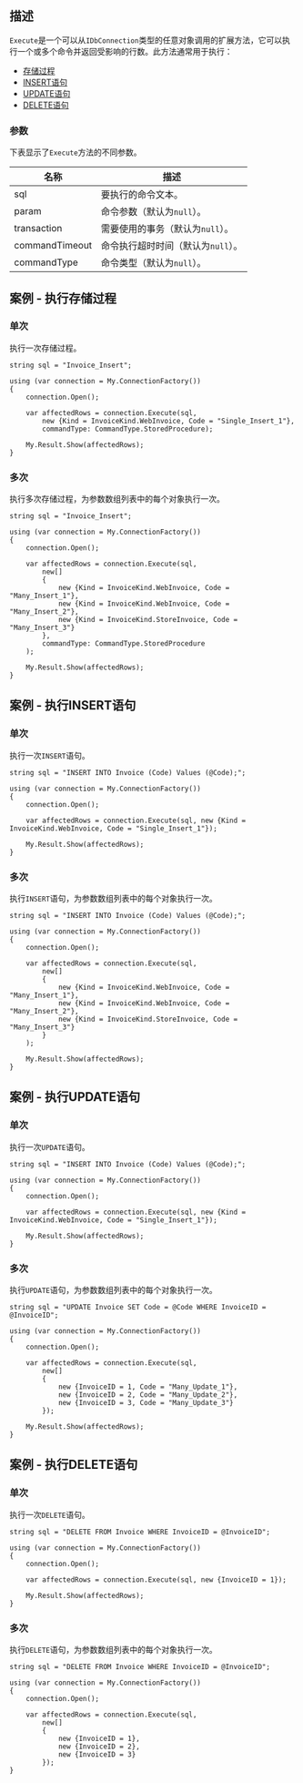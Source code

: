 ## 描述
`Execute`是一个可以从`IDbConnection`类型的任意对象调用的扩展方法，它可以执行一个或多个命令并返回受影响的行数。此方法通常用于执行：

* [存储过程](#sp)
* [INSERT语句](#insert)
* [UPDATE语句](#update)
* [DELETE语句](#delete)

### 参数
下表显示了`Execute`方法的不同参数。

名称 | 描述
---|---
sql | 要执行的命令文本。
param | 命令参数（默认为`null`）。
transaction | 需要使用的事务（默认为`null`）。
commandTimeout | 命令执行超时时间（默认为`null`）。
commandType | 命令类型（默认为`null`）。

<h2 id="sp">案例 - 执行存储过程</h2>

### 单次
执行一次存储过程。
```
string sql = "Invoice_Insert";

using (var connection = My.ConnectionFactory())
{
    connection.Open();

    var affectedRows = connection.Execute(sql,
        new {Kind = InvoiceKind.WebInvoice, Code = "Single_Insert_1"},
        commandType: CommandType.StoredProcedure);

    My.Result.Show(affectedRows);
}
```

### 多次
执行多次存储过程，为参数数组列表中的每个对象执行一次。
```
string sql = "Invoice_Insert";

using (var connection = My.ConnectionFactory())
{
    connection.Open();

    var affectedRows = connection.Execute(sql,
        new[]
        {
            new {Kind = InvoiceKind.WebInvoice, Code = "Many_Insert_1"},
            new {Kind = InvoiceKind.WebInvoice, Code = "Many_Insert_2"},
            new {Kind = InvoiceKind.StoreInvoice, Code = "Many_Insert_3"}
        },
        commandType: CommandType.StoredProcedure
    );

    My.Result.Show(affectedRows);
}
```

<h2 id="insert">案例 - 执行INSERT语句</h2>

### 单次
执行一次`INSERT`语句。
```
string sql = "INSERT INTO Invoice (Code) Values (@Code);";

using (var connection = My.ConnectionFactory())
{
    connection.Open();

    var affectedRows = connection.Execute(sql, new {Kind = InvoiceKind.WebInvoice, Code = "Single_Insert_1"});

    My.Result.Show(affectedRows);
}
```

### 多次
执行`INSERT`语句，为参数数组列表中的每个对象执行一次。
```
string sql = "INSERT INTO Invoice (Code) Values (@Code);";

using (var connection = My.ConnectionFactory())
{
    connection.Open();

    var affectedRows = connection.Execute(sql,
        new[]
        {
            new {Kind = InvoiceKind.WebInvoice, Code = "Many_Insert_1"},
            new {Kind = InvoiceKind.WebInvoice, Code = "Many_Insert_2"},
            new {Kind = InvoiceKind.StoreInvoice, Code = "Many_Insert_3"}
        }
    );

    My.Result.Show(affectedRows);
}
```
<h2 id="update">案例 - 执行UPDATE语句</h2>

### 单次
执行一次`UPDATE`语句。
```
string sql = "INSERT INTO Invoice (Code) Values (@Code);";

using (var connection = My.ConnectionFactory())
{
    connection.Open();

    var affectedRows = connection.Execute(sql, new {Kind = InvoiceKind.WebInvoice, Code = "Single_Insert_1"});

    My.Result.Show(affectedRows);
}
```

### 多次
执行`UPDATE`语句，为参数数组列表中的每个对象执行一次。
```
string sql = "UPDATE Invoice SET Code = @Code WHERE InvoiceID = @InvoiceID";

using (var connection = My.ConnectionFactory())
{
    connection.Open();

    var affectedRows = connection.Execute(sql,
        new[]
        {
            new {InvoiceID = 1, Code = "Many_Update_1"},
            new {InvoiceID = 2, Code = "Many_Update_2"},
            new {InvoiceID = 3, Code = "Many_Update_3"}
        });

    My.Result.Show(affectedRows);
}
```

<h2 id="delete">案例 - 执行DELETE语句</h2>

### 单次
执行一次`DELETE`语句。
```
string sql = "DELETE FROM Invoice WHERE InvoiceID = @InvoiceID";

using (var connection = My.ConnectionFactory())
{
    connection.Open();

    var affectedRows = connection.Execute(sql, new {InvoiceID = 1});

    My.Result.Show(affectedRows);
}
```

### 多次
执行`DELETE`语句，为参数数组列表中的每个对象执行一次。
```
string sql = "DELETE FROM Invoice WHERE InvoiceID = @InvoiceID";

using (var connection = My.ConnectionFactory())
{
    connection.Open();

    var affectedRows = connection.Execute(sql,
        new[]
        {
            new {InvoiceID = 1},
            new {InvoiceID = 2},
            new {InvoiceID = 3}
        });
}
```